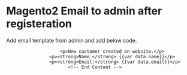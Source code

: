 # Magento2 Email to admin after registeration

Add email template from admin and add below code.

   <!-- Begin Content -->
                        <p>New customer created on website.</p>
                    <p><strong>Name:</strong> {{var data.name}}</p>
                    <p><strong>Email:</strong> {{var data.email}}</p>
                           <!-- End Content -->
